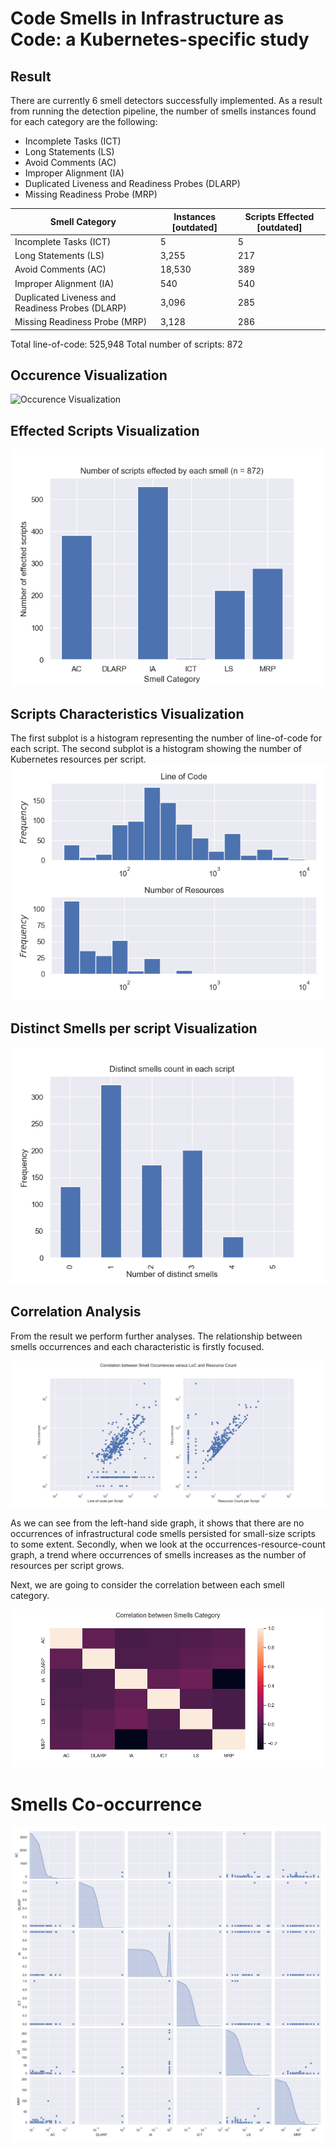# Code Smells in Infrastructure as Code: a Kubernetes-specific study

## Result

There are currently 6 smell detectors successfully implemented. As a result from running the detection pipeline,
the number of smells instances found for each category are the following:

- Incomplete Tasks (ICT)
- Long Statements (LS)
- Avoid Comments (AC)
- Improper Alignment (IA)
- Duplicated Liveness and Readiness Probes (DLARP)
- Missing Readiness Probe (MRP)

<!-- TODO: Fix these numbers -->

| Smell Category                                   | Instances [outdated] | Scripts Effected [outdated] |
| ------------------------------------------------ | -------------------- | --------------------------- |
| Incomplete Tasks (ICT)                           | 5                    | 5                           |
| Long Statements (LS)                             | 3,255                | 217                         |
| Avoid Comments (AC)                              | 18,530               | 389                         |
| Improper Alignment (IA)                          | 540                  | 540                         |
| Duplicated Liveness and Readiness Probes (DLARP) | 3,096                | 285                         |
| Missing Readiness Probe (MRP)                    | 3,128                | 286                         |

Total line-of-code: 525,948
Total number of scripts: 872

## Occurence Visualization

![Occurence Visualization](./assets/smell-instance-count.png)

## Effected Scripts Visualization

![Effected Scripts Visualization](./assets/effected-scripts.png)

## Scripts Characteristics Visualization

The first subplot is a histogram representing the number of line-of-code for each script.
The second subplot is a histogram showing the number of Kubernetes resources per script.
![Scripts Characteristics Visualization](./assets/scripts-characteristics.png)

## Distinct Smells per script Visualization

![Distinct Smells per script Visualization](./assets/distinct-smells-per-scripts.png)

## Correlation Analysis

From the result we perform further analyses. The relationship between smells occurrences and
each characteristic is firstly focused.

![Correlation Between LoC and RC](./assets/correlation-between-loc-and-rc.png)

As we can see from the left-hand side graph, it shows that there are no occurrences of infrastructural
code smells persisted for small-size scripts to some extent. Secondly, when we look at the occurrences-resource-count graph, a trend where occurrences of smells
increases as the number of resources per script grows.

Next, we are going to consider the correlation between each smell category.

![Correlation Between Smells Category](./assets/correlation-between-categories.png)

# Smells Co-occurrence

![Smells Co-occurrence](./assets/smells-co-occurrence.png)
